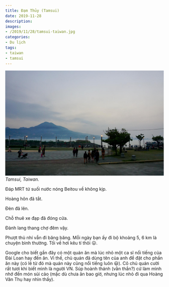 ```yaml
---
title: Đạm Thủy (Tamsui)
date: 2019-11-28
description:
images:
- /2019/11/28/tamsui-taiwan.jpg
categories:
- Du lịch
tags:
- taiwan
- tamsui
---
```

![Tamsui Taiwan](/2019/11/28/tamsui-taiwan.jpg)
*Tamsui, Taiwan.*

Đáp MRT từ suối nước nóng Beitou về không kịp.

Hoàng hôn đã tắt.

Đèn đã lên.

Chỗ thuê xe đạp đã đóng cửa.

Đành lang thang chợ đêm vậy.

Phượt thủ nhí vẫn đi băng băng. Mỗi ngày bạn ấy đi bộ khoảng 5, 6 km là chuyện bình thường. Tối về hơi kêu tí thôi 😛.

Google cho biết gần đây có một quán ăn mà lúc nhỏ một ca sĩ nổi tiếng của Đài Loan hay đến ăn. Vì thế, chủ quán đã dùng tên của anh để đặt cho phần ăn này (có lẽ từ đó mà quán này cũng nổi tiếng luôn 😃).
Cô chủ quán cười rất tươi khi biết mình là người VN. Súp hoành thánh (vằn thắn?) cứ làm mình nhớ đến món sủi cảo (mặc dù chưa ăn bao giờ, nhưng lúc nhỏ đi qua Hoàng Văn Thụ hay nhìn thấy).
